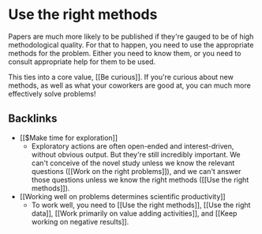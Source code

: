 # Use the right methods
Papers are much more likely to be published if they're gauged to be of high methodological quality. For that to happen, you need to use the appropriate methods for the problem. Either you need to know them, or you need to consult appropriate help for them to be used.

This ties into a core value, [[Be curious]]. If you're curious about new methods, as well as what your coworkers are good at, you can much more effectively solve problems!

## Backlinks
* [[$Make time for exploration]]
	* Exploratory actions are often open-ended and interest-driven, without obvious output. But they're still incredibly important. We can't conceive of the novel study unless we know the relevant questions ([[Work on the right problems]]), and we can't answer those questions unless we know the right methods ([[Use the right methods]]).
* [[Working well on problems determines scientific productivity]]
	* To work well, you need to [[Use the right methods]], [[Use the right data]], [[Work primarily on value adding activities]], and [[Keep working on negative results]].

<!-- #service -->

<!-- {BearID:44286DE2-0996-42B1-8AF4-671F282FDA66-15756-0000130BFF6E6275} -->
